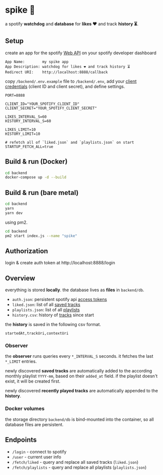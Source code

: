 # spike 🦔
a spotify **watchdog** and **database** for **likes ❤️** and track **history ⏳**.

## Setup
create an app for the spotify [Web API](https://developer.spotify.com/documentation/web-api) on your spotify developer dashboard 

```
App Name:        my spike app
App Description: watchdog for likes ❤️ and track history ⏳
Redirect URI:    http://localhost:8888/callback
```

copy `/backend/.env.example` file to `/backend/.env`, add your [client credentials](https://developer.spotify.com/documentation/web-api/concepts/authorization) (client ID and client secret), and define settings.

```env
PORT=8888

CLIENT_ID="YOUR_SPOTIFY_CLIENT_ID"
CLIENT_SECRET="YOUR_SPOTIFY_CLIENT_SECRET"

LIKES_INTERVAL_S=60
HISTORY_INTERVAL_S=60

LIKES_LIMIT=10
HISTORY_LIMIT=10

# refetch all of `liked.json` and `playlists.json` on start
STARTUP_FETCH_ALL=true
```

## Build & run (Docker)

```sh
cd backend
docker-compose up -d --build
```

## Build & run (bare metal)

```sh
cd backend
yarn
yarn dev
```

using pm2.

```sh
cd backend
pm2 start index.js --name "spike"
```

## Authorization

login & create auth token at http://localhost:8888/login

## Overview
everything is stored **locally**.
the database lives as **files** in `backend/db`.

- `auth.json`: persistent spotify api [access tokens](https://developer.spotify.com/documentation/web-api/tutorials/code-flow)
- `liked.json`: list of all [saved tracks](https://developer.spotify.com/documentation/web-api/reference/get-users-saved-tracks)
- `playlists.json`: list of all [playlists](https://developer.spotify.com/documentation/web-api/reference/get-playlist)
- `history.csv`: history of [tracks](https://developer.spotify.com/documentation/web-api/reference/get-recently-played) since start

the **history** is saved in the following csv format.

```csv
startedAt,trackUri,contextUri
```

### Observer
the **observer** runs queries every `*_INTERVAL_S` seconds. it fetches the last `*_LIMIT` entries.

newly discovered **saved tracks** are automatically added to the according monthly playlist `YYYY-mm`, based on their `added_at` field. if the playlist doesn't exist, it will be created first.

newly discovered **recently played tracks** are automatically appended to the **history**.

### Docker volumes

the storage directory `backend/db` is bind-mounted into the container, so all database files are persistent.

## Endpoints
- `/login` - connect to spotify
- `/user` - current user info
- `/fetch/liked` - query and replace all saved tracks (`liked.json`)
- `/fetch/playlists` - query and replace all playlists (`playlists.json`)